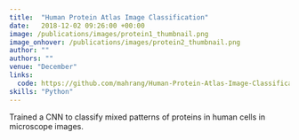 ```yaml
---
title:  "Human Protein Atlas Image Classification"
date:   2018-12-02 09:26:00 +00:00
image: /publications/images/protein1_thumbnail.png
image_onhover: /publications/images/protein2_thumbnail.png
author: ""
authors: ""
venue: "December"
links:
  code: https://github.com/mahrang/Human-Protein-Atlas-Image-Classification
skills: "Python"
---
```

Trained a CNN to classify mixed patterns of proteins in human cells in microscope images.
